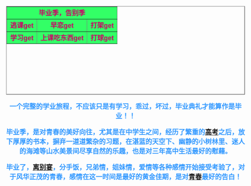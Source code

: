 <!DOCTYPE html PUBLIC "-//W3C//DTD XHTML 1.0 Transitional//EN" "http://www.w3.org/TR/xhtml1/DTD/xhtml1-transitional.dtd">
<html xmlns="http://www.w3.org/1999/xhtml">
<head>
<meta http-equiv="Content-Type" content="text/html; charset=utf-8" />
<title>毕业啦</title>
<style type="text/css">
body table {
	text-align: center;
	font-weight: bold;
	font-family: "Trebuchet MS", Arial, Helvetica, sans-serif;
	font-size: large;
	color: #C06;
}
body {
	text-align: center;
	font-family: Verdana, Geneva, sans-serif;
	color: #39F;
	font-weight: bold;
}
body,td,th {
	font-size: large;
}
</style>
</head>

<body>
<table width="973" height="241" border="1">
  <tr>
    <td colspan="3" align="center" valign="middle" bgcolor="#33FF66">毕业季，告别季</td>
  </tr>
  <tr>
    <td align="center" valign="middle" bgcolor="#33FF66">逃课get</td>
    <td align="center" valign="middle" bgcolor="#33FF66">早恋get</td>
    <td align="center" valign="middle" bgcolor="#33FF66">打架get</td>
  </tr>
  <tr>
    <td align="center" valign="middle" bgcolor="#33FF66">学习get</td>
    <td align="center" valign="middle" bgcolor="#33FF66">上课吃东西get</td>
    <td align="center" valign="middle" bgcolor="#33FF66">打球get</td>
  </tr>
</table>
<p>一个完整的学业旅程，不应该只是有学习，乖过，坏过，毕业典礼才能算作是毕业！！ </p>
<p>毕业季，是对青春的美好向往，尤其是在中学生之间，经历了繁重的<a href="https://baike.baidu.com/item/%E9%AB%98%E8%80%83/219910" target="_blank" data-lemmaid="219910">高考</a>之后，放下厚厚的书本，摒弃一道道繁杂的习题，在湛蓝的天空下、幽静的小树林里、迷人的海滩等山水美景间尽享自然的乐趣，也是对三年高中生活最好的慰藉。</p>
<p>毕业了，<a href="https://baike.baidu.com/item/%E7%A6%BB%E5%88%AB%E5%AE%B4" target="_blank">离别宴</a>，分手饭，兄弟情，姐妹情，爱情等各种感情开始接受考验了，对于风华正茂的青春，感情在这一时间是最好的黄金佳期，是对<a href="https://baike.baidu.com/item/%E9%9D%92%E6%98%A5/45423" target="_blank" data-lemmaid="45423">青春</a>最好的告白！</p>
</body>
</html>


